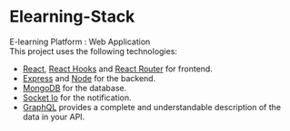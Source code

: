 # Elearning-Stack

E-learning Platform : Web Application
<br>
This project uses the following technologies:

- [React](https://reactjs.org), [React Hooks](https://reactjs.org/docs/hooks-intro.html) and [React Router](https://reacttraining.com/react-router/) for frontend.
- [Express](http://expressjs.com/) and [Node](https://nodejs.org/en/) for the backend.
- [MongoDB](https://www.mongodb.com/) for the database.
- [Socket Io](https://socket.io/) for the notification.
- [GraphQL](https://graphql.org/) provides a complete and understandable description of the data in your API.

